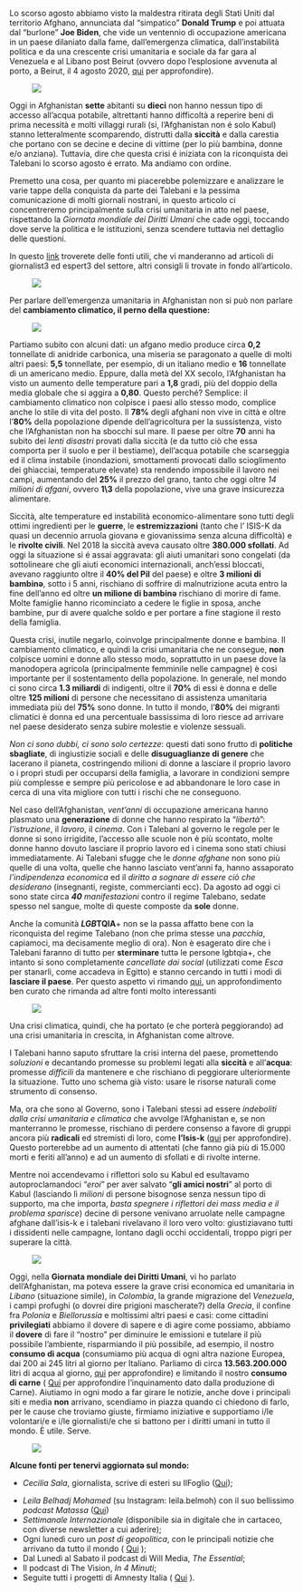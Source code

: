 Lo scorso agosto abbiamo visto la maldestra ritirata degli Stati Uniti dal territorio Afghano, annunciata dal “simpatico” **Donald Trump** e poi attuata dal “burlone” **Joe Biden**, che vide un ventennio di occupazione americana in un paese dilaniato dalla fame, dall’emergenza climatica, dall’instabilità politica e da una crescente crisi umanitaria e sociale da far gara al Venezuela e al Libano post Beirut (ovvero dopo l’esplosione avvenuta al porto, a Beirut, il 4 agosto 2020, [qui](https://www.instagram.com/diegodenardo99/p/CVSLyCoMwGt/?utm_medium=copy_link) per approfondire).

<figure>
<img src="https://scambi.org/wp-content/uploads/2021/12/img_2377-1-1024x1024.jpg" class="wp-image-3564" />
</figure>

Oggi in Afghanistan **sette** abitanti su **dieci** non hanno nessun tipo di accesso all’acqua potabile, altrettanti hanno difficoltà a reperire beni di prima necessità e molti villaggi rurali (si, l’Afghanistan non é solo Kabul) stanno letteralmente scomparendo, distrutti dalla **siccità** e dalla carestia che portano con se decine e decine di vittime (per lo più bambinə, donne e/o anzianə). Tuttavia, dire che questa crisi é iniziata con la riconquista dei Talebani lo scorso agosto é errato. Ma andiamo con ordine.

Premetto una cosa, per quanto mi piacerebbe polemizzare e analizzare le varie tappe della conquista da parte dei Talebani e la pessima comunicazione di molti giornali nostrani, in questo articolo ci concentreremo principalmente sulla crisi umanitaria in atto nel paese, rispettando la *Giornata mondiale dei Diritti Umani* che cade oggi, toccando dove serve la politica e le istituzioni, senza scendere tuttavia nel dettaglio delle questioni.

In questo [link](https://www.instagram.com/p/CSq66jts24R/?utm_medium=copy_link) troverete delle fonti utili, che vi manderanno ad articoli di giornalist3 ed espert3 del settore, altri consigli li trovate in fondo all’articolo.

<figure>
<img src="https://scambi.org/wp-content/uploads/2021/12/img_2096.jpg" class="wp-image-3539" />
</figure>

Per parlare dell’emergenza umanitaria in Afghanistan non si può non parlare del **cambiamento climatico, il perno della questione:**

<div class="wp-block-media-text alignwide is-stacked-on-mobile">

<figure>
<img src="https://scambi.org/wp-content/uploads/2021/12/img_2612.jpg" class="wp-image-3540 size-full" />
</figure>

<div class="wp-block-media-text__content">

Partiamo subito con alcuni dati: un afgano medio produce circa **0,2** tonnellate di anidride carbonica, una miseria se paragonato a quelle di molti altri paesi: **5,5** tonnellate, per esempio, di un italiano medio e **16** tonnellate di un americano medio. Eppure, dalla metà del XX secolo, l’Afghanistan ha visto un aumento delle temperature pari a **1,8** gradi, più del doppio della media globale che si aggira a **0,80**. Questo perché? Semplice: il cambiamento climatico non colpisce i paesi allo stesso modo, complice anche lo stile di vita del posto. Il **78%** degli afghani non vive in città e oltre l’**80%** della popolazione dipende dell’agricoltura per la sussistenza, visto che l’Afghanistan non ha sbocchi sul mare. Il paese per oltre **70** anni ha subito dei *lenti disastri* provati dalla siccità (e da tutto ciò che essa comporta per il suolo e per il bestiame), dell’acqua potabile che scarseggia ed il clima instabile (inondazioni, smottamenti provocati dallo scioglimento dei ghiacciai, temperature elevate) sta rendendo impossibile il lavoro nei campi, aumentando del **25%** il prezzo del grano, tanto che oggi oltre *14 milioni di afgani*, ovvero **1\3** della popolazione, vive una grave insicurezza alimentare.

</div>

</div>

Siccità, alte temperature ed instabilità economico-alimentare sono tutti degli ottimi ingredienti per le **guerre**, le **estremizzazioni** (tanto che l’ ISIS-K da quasi un decennio arruola giovanə e giovanissimə senza alcuna difficoltà) e le **rivolte civili**. Nel 2018 la siccità aveva causato oltre **380.000 sfollati**. Ad oggi la situazione si é assai aggravata: gli aiuti umanitari sono congelati (da sottolineare che gli aiuti economici internazionali, anch’essi bloccati, avevano raggiunto oltre il **40% del Pil** del paese) e oltre **3 milioni di bambinə**, sotto i 5 anni, rischiano di soffrire di malnutrizione acuta entro la fine dell’anno ed oltre **un milione di bambinə** rischiano di morire di fame. Molte famiglie hanno ricominciato a cedere le figlie in sposa, anche bambine, pur di avere qualche soldo e per portare a fine stagione il resto della famiglia.

Questa crisi, inutile negarlo, coinvolge principalmente donne e bambinə. Il cambiamento climatico, e quindi la crisi umanitaria che ne consegue, **non** colpisce uomini e donne allo stesso modo, soprattutto in un paese dove la manodopera agricola (principalmente femminile nelle campagne) è così importante per il sostentamento della popolazione. In generale, nel mondo ci sono circa **1.3 miliardi** di indigenti, oltre il **70%** di essi è donna e delle oltre **125 milioni** di persone che necessitano di assistenza umanitaria immediata più del **75%** sono donne. In tutto il mondo, l’**80%** dei migranti climatici è donna ed una percentuale bassissima di loro riesce ad arrivare nel paese desiderato senza subire molestie e violenze sessuali.

*Non ci sono dubbi, ci sono solo certezze*: questi dati sono frutto di **politiche sbagliate**, di ingiustizie sociali e delle **disuguaglianze di genere** che lacerano il pianeta, costringendo milioni di donne a lasciare il proprio lavoro o i propri studi per occuparsi della famiglia, a lavorare in condizioni sempre più complesse e sempre più pericolose e ad abbandonare le loro case in cerca di una vita migliore con tutti i rischi che ne conseguono.

Nel caso dell’Afghanistan, *vent’anni* di occupazione americana hanno plasmato una **generazione** di donne che hanno respirato la “*libertà*”: *l’istruzione*, il *lavoro*, il *cinema*. Con i Talebani al governo le regole per le donne si sono irrigidite, l’accesso alle scuole non è più scontato, molte donne hanno dovuto lasciare il proprio lavoro ed i cinema sono stati chiusi immediatamente. Ai Talebani sfugge che le *donne afghane* non sono più quelle di una volta, quelle che hanno lasciato vent’anni fa, hanno assaporato *l’indipendenza economica* ed il *diritto a sognare di essere ciò che desiderano* (insegnanti, registe, commercianti ecc). Da agosto ad oggi ci sono state circa ***40** manifestazioni* contro il regime Talebano, sedate spesso nel sangue, molte di queste composte da **sole** donne.

Anche la comunità ***LGB*****TQIA**+ non se la passa affatto bene con la riconquista del regime Talebano (non che prima stesse una *pacchia*, capiamoci, ma decisamente meglio di ora). Non è esagerato dire che i Talebani faranno di tutto per **sterminare** tuttə le persone lgbtqia+, che intanto si sono completamente *cancellate dai social* (utilizzati come *Esca* per stanarli, come accadeva in Egitto) e stanno cercando in tutti i modi di **lasciare il paese**. Per questo aspetto vi rimando [qui](https://www.instagram.com/s/aGlnaGxpZ2h0OjE3ODU4MDY0NDk3NTc4NzEz?story_media_id=2641639197068756997&utm_medium=copy_link), un approfondimento ben curato che rimanda ad altre fonti molto interessanti

<figure>
<img src="https://scambi.org/wp-content/uploads/2021/12/img_2334.jpg" class="wp-image-3543" />
</figure>

Una crisi climatica, quindi, che ha portato (e che porterà peggiorando) ad una crisi umanitaria in crescita, in Afghanistan come altrove.

I Talebani hanno saputo sfruttare la crisi interna del paese, promettendo *soluzioni* e decantando promesse su problemi legati alla **siccità** e all’**acqua**: promesse *difficili* da mantenere e che rischiano di peggiorare ulteriormente la situazione. Tutto uno schema già visto: usare le risorse naturali come strumento di consenso.

Ma, ora che sono al Governo, sono i Talebani stessi ad essere *indeboliti dalla crisi umanitaria e climatica* che avvolge l’Afghanistan e, se non manterranno le promesse, rischiano di perdere consenso a favore di gruppi ancora più **radicali** ed stremisti di loro, come **l’Isis-k** ([qui](https://www.ilpost.it/2021/08/27/isis-k-khorasan-attentato-kabul/amp/) per approfondire). Questo porterebbe ad un aumento di attentati (che fanno già più di 15.000 morti e feriti all’anno) e ad un aumento di sfollati e di rivolte interne.

Mentre noi accendevamo i riflettori solo su Kabul ed esultavamo autoproclamandoci “*eroi*” per aver salvato “**gli amici nostri**” al porto di Kabul (lasciando lì *milioni* di persone bisognose senza nessun tipo di supporto, ma che importa, *basta spegnere i riflettori dei mass media e il problema sparisce*) decine di persone venivano arruolate nelle campagne afghane dall’isis-k e i talebani rivelavano il loro vero volto: giustiziavano tutti i dissidenti nelle campagne, lontano dagli occhi occidentali, troppo pigri per superare la città.

<figure>
<img src="https://scambi.org/wp-content/uploads/2021/12/img_2337.jpg" class="wp-image-3544" />
</figure>

Oggi, nella **Giornata mondiale dei Diritti Umani**, vi ho parlato dell’Afghanistan, ma poteva essere la grave crisi economica ed umanitaria in *Libano* (situazione simile), in *Colombia*, la grande migrazione del *Venezuela*, i campi profughi (o dovrei dire prigioni mascherate?) della *Grecia*, il confine fra *Polonia* e *Biellorussia* e moltissimi altri paesi e casi: come cittadini **privilegiati** abbiamo il dovere di sapere e di agire come possiamo, abbiamo il **dovere** di fare il “nostro” per diminuire le emissioni e tutelare il più possibile l’ambiente, risparmiando il più possibile, ad esempio, il nostro **consumo di acqua** (consumiamo più acqua di ogni altra nazione Europea, dai 200 ai 245 litri al giorno per Italiano. Parliamo di circa **13.563.200.000** litri di acqua al giorno, [qui](https://www.instagram.com/p/CTwuAgMMD-1/?utm_medium=copy_link) per approfondire) e limitando il nostro **consumo di carne** ( [Qui](https://www.instagram.com/p/CP5TfGQs_xV/?utm_medium=copy_link) per approfondire l’inquinamento dato dalla produzione di Carne). Aiutiamo in ogni modo a far girare le notizie, anche dove i principali siti e media **non** arrivano, scendiamo in piazza quando ci chiedono di farlo, per le cause che troviamo giuste, firmiamo iniziative e supportiamo i/le volontari/e e i/le giornalisti/e che si battono per i diritti umani in tutto il mondo. È utile. Serve.

<figure>
<img src="https://scambi.org/wp-content/uploads/2021/12/img_2335-1024x576.jpg" class="wp-image-3554" />
</figure>

**Alcune fonti per tenervi aggiornatə sul mondo:**

- *Cecilia Sala*, giornalista, scrive di esteri su IlFoglio ([Qui](https://instagram.com/ceciliasala?utm_medium=copy_link));

<!-- -->

- *Leila Belhadj Mohamed* (su Instagram: leila.belmoh) con il suo bellissimo *podcast Matassa* ([Qui](https://instagram.com/leila.belmoh?utm_medium=copy_link))
- *Settimanale Internazionale* (disponibile sia in digitale che in cartaceo, con diverse newsletter a cui aderire);
- Ogni lunedì curo un *post di geopolitica*, con le principali notizie che arrivano da tutto il mondo ( [Qui](https://instagram.com/ao_diccetutto?utm_medium=copy_link) );
- Dal Lunedì al Sabato il podcast di Will Media, *The Essential*;
- Il podcast di The Vision, *In 4 Minuti*;
- Seguite tutti i progetti di Amnesty Italia ( [Qui](https://instagram.com/amnestyitalia?utm_medium=copy_link) ).
